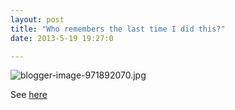 ```yaml
---
layout: post
title: "Who remembers the last time I did this?"
date: 2013-5-19 19:27:0

---
```


![blogger-image-971892070.jpg][1]




See [here](/pizzafire)

   [1]: https://lh6.googleusercontent.com/-6ArcswiK6_E/UZlZiLuUXQI/AAAAAAAAIzI/0CV9dYHzVTc/s640/blogger-image-971892070.jpg

